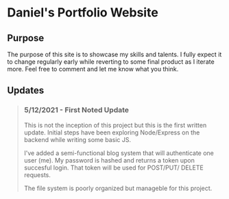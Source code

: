 # Daniel's Portfolio Website

## Purpose

The purpose of this site is to showcase my skills and talents. I fully expect it to change regularly early while reverting to some final product as I iterate more. Feel free to comment and let me know what you think.

## Updates

> ### 5/12/2021 - First Noted Update
>
> This is not the inception of this project but this is the first written update. Initial steps have been exploring Node/Express on the backend while writing some basic JS.
> 
> I've added a semi-functional blog system that will authenticate one user (me). My password is hashed and returns a token upon succesful login. That token will be used for 
> POST/PUT/
> DELETE requests.
>
> The file system is poorly organized but manageble for this project. 

